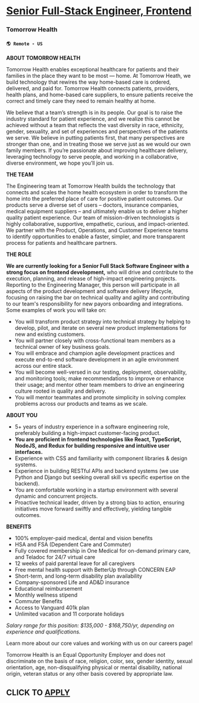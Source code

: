 # [Senior Full-Stack Engineer, Frontend](https://www.remotewlb.com/apply/senior-full-stack-engineer-frontend-97890)  
### Tomorrow Health  
#### `🌎 Remote - US`  

**ABOUT TOMORROW HEALTH**

Tomorrow Health enables exceptional healthcare for patients and their families in the place they want to be most — home. At Tomorrow Heath, we build technology that rewires the way home-based care is ordered, delivered, and paid for. Tomorrow Health connects patients, providers, health plans, and home-based care suppliers, to ensure patients receive the correct and timely care they need to remain healthy at home.

We believe that a team’s strength is in its people. Our goal is to raise the industry standard for patient experience, and we realize this cannot be achieved without a team that reflects the vast diversity in race, ethnicity, gender, sexuality, and set of experiences and perspectives of the patients we serve. We believe in putting patients first, that many perspectives are stronger than one, and in treating those we serve just as we would our own family members. If you’re passionate about improving healthcare delivery, leveraging technology to serve people, and working in a collaborative, diverse environment, we hope you’ll join us.

**THE TEAM**

The Engineering team at Tomorrow Health builds the technology that connects and scales the home health ecosystem in order to transform the home into the preferred place of care for positive patient outcomes. Our products serve a diverse set of users – doctors, insurance companies, medical equipment suppliers – and ultimately enable us to deliver a higher quality patient experience. Our team of mission-driven technologists is highly collaborative, supportive, empathetic, curious, and impact-oriented. We partner with the Product, Operations, and Customer Experience teams to identify opportunities to enable a faster, simpler, and more transparent process for patients and healthcare partners.

**THE ROLE**

**We are currently looking for a Senior Full Stack Software Engineer with a strong focus on frontend development,** who will drive and contribute to the execution, planning, and release of high-impact engineering projects. Reporting to the Engineering Manager, this person will participate in all aspects of the product development and software delivery lifecycle, focusing on raising the bar on technical quality and agility and contributing to our team's responsibility for new payors onboarding and integrations. Some examples of work you will take on:

  * You will transform product strategy into technical strategy by helping to develop, pilot, and iterate on several new product implementations for new and existing customers.
  * You will partner closely with cross-functional team members as a technical owner of key business goals.
  * You will embrace and champion agile development practices and execute end-to-end software development in an agile environment across our entire stack.
  * You will become well-versed in our testing, deployment, observability, and monitoring tools; make recommendations to improve or enhance their usage; and mentor other team members to drive an engineering culture rooted in quality and delivery.
  * You will mentor teammates and promote simplicity in solving complex problems across our products and teams as we scale.

**ABOUT YOU**

  * 5+ years of industry experience in a software engineering role, preferably building a high-impact customer-facing product.
  * **You are proficient in frontend technologies like React, TypeScript, NodeJS, and Redux for building responsive and intuitive user interfaces.**
  * Experience with CSS and familiarity with component libraries & design systems.
  * Experience in building RESTful APIs and backend systems (we use Python and Django but seeking overall skill vs specific expertise on the backend).
  * You are comfortable working in a startup environment with several dynamic and concurrent projects.
  * Proactive technical leader, driven by a strong bias to action, ensuring initiatives move forward swiftly and effectively, yielding tangible outcomes.

**BENEFITS**

  * 100% employer-paid medical, dental and vision benefits
  * HSA and FSA (Dependent Care and Commuter)
  * Fully covered membership in One Medical for on-demand primary care, and Teladoc for 24/7 virtual care
  * 12 weeks of paid parental leave for all caregivers 
  * Free mental health support with BetterUp through CONCERN EAP
  * Short-term, and long-term disability plan availability
  * Company-sponsored Life and AD&D insurance 
  * Educational reimbursement
  * Monthly wellness stipend
  * Commuter Benefits
  * Access to Vanguard 401k plan
  * Unlimited vacation and 11 corporate holidays

_Salary range for this position: $135,000 - $168,750/yr, depending on experience and qualifications._

Learn more about our core values and working with us on our careers page!

Tomorrow Health is an Equal Opportunity Employer and does not discriminate on the basis of race, religion, color, sex, gender identity, sexual orientation, age, non-disqualifying physical or mental disability, national origin, veteran status or any other basis covered by appropriate law.

  
## CLICK TO [APPLY](https://www.remotewlb.com/apply/senior-full-stack-engineer-frontend-97890)

